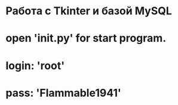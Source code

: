 # Работа с Tkinter и базой MySQL 

# open '__init__.py' for start program. 
# login: 'root'
# pass: 'Flammable1941'
